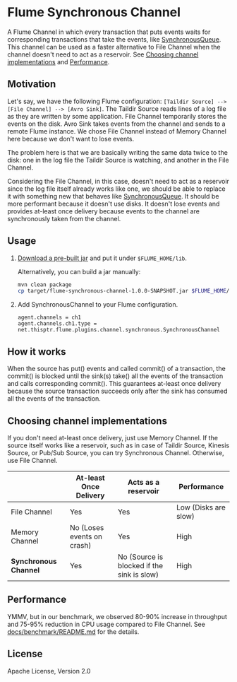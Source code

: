 Flume Synchronous Channel
=========================

A Flume Channel in which every transaction that puts events waits for corresponding transactions that take the events, like [SynchronousQueue](https://docs.oracle.com/javase/8/docs/api/java/util/concurrent/SynchronousQueue.html).
This channel can be used as a faster alternative to File Channel when the channel doesn't need to act as a reservoir. See [Choosing channel implementations](#choosing-channel-implementations) and [Performance](#performance).

Motivation
----------

Let's say, we have the following Flume configuration: `[Taildir Source] --> [File Channel] --> [Avro Sink]`.
The Taildir Source reads lines of a log file as they are written by some application. File Channel temporarily stores the events on the disk.
Avro Sink takes events from the channel and sends to a remote Flume instance. We chose File Channel instead of Memory Channel here because we don't want to lose events.

The problem here is that we are basically writing the same data twice to the disk: one in the log file the Taildir Source is watching, and another in the File Channel.

Considering the File Channel, in this case, doesn't need to act as a reservoir since the log file itself already works like one, we should be able to replace
it with something new that behaves like [SynchronousQueue](https://docs.oracle.com/javase/8/docs/api/java/util/concurrent/SynchronousQueue.html).
It should be more performant because it doesn't use disks. It doesn't lose events and provides at-least once delivery because events to the channel are synchronously taken from the channel.

Usage
-----

1. [Download a pre-built jar](https://repo1.maven.org/maven2/net/thisptr/flume/plugins/flume-synchronous-channel/0.0.2/flume-synchronous-channel-0.0.1.jar) and put it under `$FLUME_HOME/lib`.

   Alternatively, you can build a jar manually:

   ```bash
   mvn clean package
   cp target/flume-synchronous-channel-1.0.0-SNAPSHOT.jar $FLUME_HOME/lib
   ```

2. Add SynchronousChannel to your Flume configuration.

   ```
   agent.channels = ch1
   agent.channels.ch1.type = net.thisptr.flume.plugins.channel.synchronous.SynchronousChannel
   ```


How it works
------------

When the source has put() events and called commit() of a transaction, the commit() is blocked until the sink(s) take() all the events of the transaction and calls corresponding commit().
This guarantees at-least once delivery because the source transaction succeeds only after the sink has consumed all the events of the transaction.

Choosing channel implementations
-----------------

If you don't need at-least once delivery, just use Memory Channel. If the source itself works like a reservoir, such as in case of Taildir Source, Kinesis Source, or Pub/Sub Source, you can try Synchronous Channel. Otherwise, use File Channel.

|                         | At-least Once Delivery     | Acts as a reservoir                        | Performance          |
|-------------------------|----------------------------|--------------------------------------------|----------------------|
| File Channel            | Yes                        | Yes                                        | Low (Disks are slow) |
| Memory Channel          | No (Loses events on crash) | Yes                                        | High                 |
| **Synchronous Channel** | Yes                        | No (Source is blocked if the sink is slow) | High                 |

Performance
-----------

YMMV, but in our benchmark, we observed 80-90% increase in throughput and 75-95% reduction in CPU usage compared to File Channel. See [docs/benchmark/README.md](docs/benchmark/README.md) for the details.

License
-------

Apache License, Version 2.0
